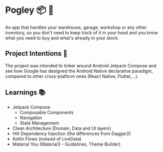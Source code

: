 # Pogley :package: :eyes:

An app that handles your warehouse, garage, workshop or any other inventory, so you don't need to keep track of it in your head and you know
what you need to buy and what's already in your stock.

## Project Intentions :thinking:

The project was intended to tinker around Android Jetpack Compose and see how Google has designed the Android Native declarative paradigm,
compared to other cross-platform ones (React Native, Flutter,...).

## Learnings :books:

- Jetpack Compose
  - Composable Components
  - Navigation
  - State Management
- Clean Architecture (Domain, Data and UI layers)
- Hilt Dependency Injection (the differences from Dagger2)
- Kotlin Flows (instead of LiveData)
- Material You (Material3 - Guidelines, Theme Builder)